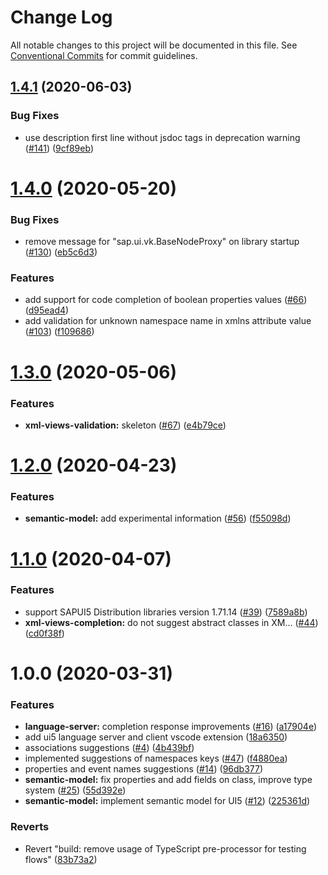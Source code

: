 # Change Log

All notable changes to this project will be documented in this file.
See [Conventional Commits](https://conventionalcommits.org) for commit guidelines.

## [1.4.1](https://github.com/sap/ui5-language-assistant/compare/@ui5-language-assistant/test-utils@1.4.0...@ui5-language-assistant/test-utils@1.4.1) (2020-06-03)

### Bug Fixes

- use description first line without jsdoc tags in deprecation warning ([#141](https://github.com/sap/ui5-language-assistant/issues/141)) ([9cf89eb](https://github.com/sap/ui5-language-assistant/commit/9cf89ebda9dbf80c00b499e66cb44fabeb4d3553))

# [1.4.0](https://github.com/sap/ui5-language-assistant/compare/@ui5-language-assistant/test-utils@1.3.0...@ui5-language-assistant/test-utils@1.4.0) (2020-05-20)

### Bug Fixes

- remove message for "sap.ui.vk.BaseNodeProxy" on library startup ([#130](https://github.com/sap/ui5-language-assistant/issues/130)) ([eb5c6d3](https://github.com/sap/ui5-language-assistant/commit/eb5c6d3a6da7a1580a199f214d4e855853095335))

### Features

- add support for code completion of boolean properties values ([#66](https://github.com/sap/ui5-language-assistant/issues/66)) ([d95ead4](https://github.com/sap/ui5-language-assistant/commit/d95ead46697b6508785aa331c7594b0c20470582))
- add validation for unknown namespace name in xmlns attribute value ([#103](https://github.com/sap/ui5-language-assistant/issues/103)) ([f109686](https://github.com/sap/ui5-language-assistant/commit/f1096861ec041372a349d7f17d755b0483aad1e6))

# [1.3.0](https://github.com/sap/ui5-language-assistant/compare/@ui5-language-assistant/test-utils@1.2.0...@ui5-language-assistant/test-utils@1.3.0) (2020-05-06)

### Features

- **xml-views-validation:** skeleton ([#67](https://github.com/sap/ui5-language-assistant/issues/67)) ([e4b79ce](https://github.com/sap/ui5-language-assistant/commit/e4b79ce04869214c842a2d6a373b6a09c2e5ab22))

# [1.2.0](https://github.com/sap/ui5-language-assistant/compare/@ui5-language-assistant/test-utils@1.1.0...@ui5-language-assistant/test-utils@1.2.0) (2020-04-23)

### Features

- **semantic-model:** add experimental information ([#56](https://github.com/sap/ui5-language-assistant/issues/56)) ([f55098d](https://github.com/sap/ui5-language-assistant/commit/f55098dc7fc949395efef04335667a0bc55e9d8e))

# [1.1.0](https://github.com/sap/ui5-language-assistant/compare/@ui5-language-assistant/test-utils@1.0.0...@ui5-language-assistant/test-utils@1.1.0) (2020-04-07)

### Features

- support SAPUI5 Distribution libraries version 1.71.14 ([#39](https://github.com/sap/ui5-language-assistant/issues/39)) ([7589a8b](https://github.com/sap/ui5-language-assistant/commit/7589a8bb97a2cf387b66583229c12f3fa971c28e))
- **xml-views-completion:** do not suggest abstract classes in XM… ([#44](https://github.com/sap/ui5-language-assistant/issues/44)) ([cd0f38f](https://github.com/sap/ui5-language-assistant/commit/cd0f38f683e56c2cd19ee9adee9f21bc22bd0a0c))

# 1.0.0 (2020-03-31)

### Features

- **language-server:** completion response improvements ([#16](https://github.com/sap/ui5-language-assistant/issues/16)) ([a17904e](https://github.com/sap/ui5-language-assistant/commit/a17904eac77ebc9087056a9808ab8449ad2dc38c))
- add ui5 language server and client vscode extension ([18a6350](https://github.com/sap/ui5-language-assistant/commit/18a635087de1846bb7f21e6dc4c3833e77dd8cfc))
- associations suggestions ([#4](https://github.com/sap/ui5-language-assistant/issues/4)) ([4b439bf](https://github.com/sap/ui5-language-assistant/commit/4b439bfd628d564b9154aaa08624e9920a1a8360))
- implemented suggestions of namespaces keys ([#47](https://github.com/sap/ui5-language-assistant/issues/47)) ([f4880ea](https://github.com/sap/ui5-language-assistant/commit/f4880ea3f9105cac0d6d6a1606c18b9081893313))
- properties and event names suggestions ([#14](https://github.com/sap/ui5-language-assistant/issues/14)) ([96db377](https://github.com/sap/ui5-language-assistant/commit/96db37770f094c7b5437098651a75f287fdb7858))
- **semantic-model:** fix properties and add fields on class, improve type system ([#25](https://github.com/sap/ui5-language-assistant/issues/25)) ([55d392e](https://github.com/sap/ui5-language-assistant/commit/55d392ed01dfc7d40b6ae57bb9ae92464dffee95))
- **semantic-model:** implement semantic model for UI5 ([#12](https://github.com/sap/ui5-language-assistant/issues/12)) ([225361d](https://github.com/sap/ui5-language-assistant/commit/225361dfa3e1d9a7a5d84eb80c7cc9e7c04a1269))

### Reverts

- Revert "build: remove usage of TypeScript pre-processor for testing flows" ([83b73a2](https://github.com/sap/ui5-language-assistant/commit/83b73a2abe43be921873670f2c6bce75f9bd1685))
